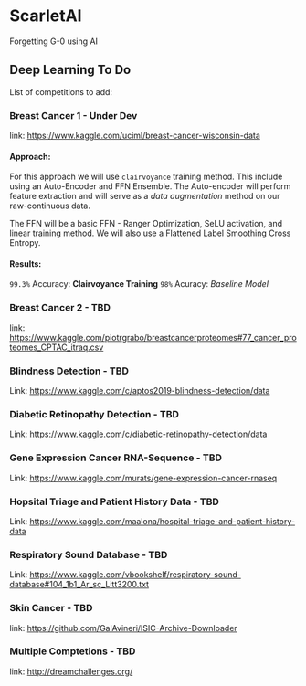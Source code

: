 # ScarletAI
Forgetting G-0 using AI


## Deep Learning To Do
List of competitions to add: 

### Breast Cancer 1 - Under Dev
link: https://www.kaggle.com/uciml/breast-cancer-wisconsin-data

#### Approach:
For this approach we will use ```clairvoyance``` training method. This include using an Auto-Encoder and FFN Ensemble. The Auto-encoder will perform feature extraction and will serve as a *data augmentation* method on our raw-continuous data. 

The FFN will be a basic FFN - Ranger Optimization, SeLU activation, and linear training method. We will also use a Flattened Label Smoothing Cross Entropy.

#### Results: 
```99.3%``` Accuracy: **Clairvoyance Training**
```98%``` Acuracy: *Baseline Model*

### Breast Cancer 2 - TBD
link: https://www.kaggle.com/piotrgrabo/breastcancerproteomes#77_cancer_proteomes_CPTAC_itraq.csv

### Blindness Detection - TBD
Link: https://www.kaggle.com/c/aptos2019-blindness-detection/data

### Diabetic Retinopathy Detection - TBD
Link: https://www.kaggle.com/c/diabetic-retinopathy-detection/data

### Gene Expression Cancer RNA-Sequence - TBD
Link: https://www.kaggle.com/murats/gene-expression-cancer-rnaseq

### Hopsital Triage and Patient History Data - TBD
Link: https://www.kaggle.com/maalona/hospital-triage-and-patient-history-data

### Respiratory Sound Database - TBD
Link: https://www.kaggle.com/vbookshelf/respiratory-sound-database#104_1b1_Ar_sc_Litt3200.txt

### Skin Cancer - TBD
link: https://github.com/GalAvineri/ISIC-Archive-Downloader

### Multiple Comptetions - TBD
link: http://dreamchallenges.org/


